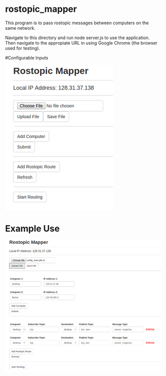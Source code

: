 # rostopic_mapper

This program is to pass rostopic messages between computers on the same network.

Navigate to this directory and run node server.js to use the application. Then navigate to the appropiate URL in using Google Chrome (the browser used for testing).

#Configurable Inputs

![Alt text](images/screenshot_minimal.png?raw=true "Configurable Inputs")

# Example Use
![Alt text](images/screenshot_example.png?raw=true "Example Use")
